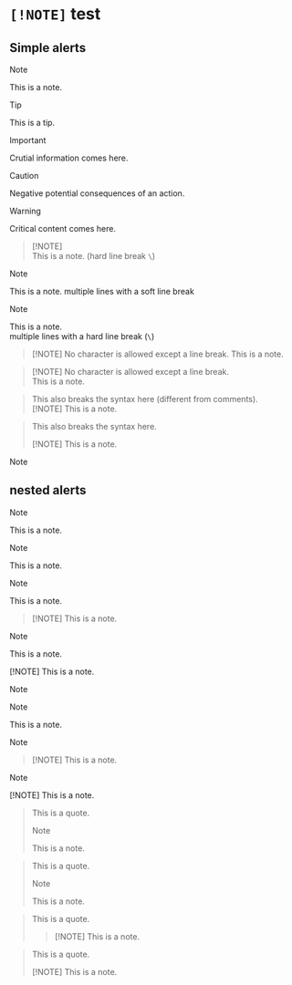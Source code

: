 # `[!NOTE]` test

## Simple alerts
> [!NOTE]
> This is a note.

> [!TIP]
> This is a tip.

> [!IMPORTANT]
> Crutial information comes here.

> [!CAUTION]
> Negative potential consequences of an action.

> [!WARNING]
> Critical content comes here.

> [!NOTE]\
> This is a note. (hard line break `\`)

> [!NOTE]
> This is a note.
> multiple lines with a soft line break

> [!NOTE]
> This is a note.\
> multiple lines with a hard line break (`\`)

> [!NOTE] No character is allowed except a line break.
> This is a note.

> [!NOTE] No character is allowed except a line break.\
> This is a note.

> This also breaks the syntax here (different from comments).\
> [!NOTE]
> This is a note.

> This also breaks the syntax here.
> 
> [!NOTE]
> This is a note.

> [!NOTE]
> 

## nested alerts
> [!NOTE]
> This is a note.
>> [!NOTE]
>> This is a note.

> [!NOTE]
> This is a note.
>>
>> [!NOTE]
>> This is a note.

> [!NOTE]
> This is a note.
>>
> [!NOTE]
> This is a note.

> [!NOTE]
>
>> [!NOTE]
>> This is a note.

> [!NOTE]
>>
>> [!NOTE]
>> This is a note.

> [!NOTE]
>>
> [!NOTE]
> This is a note.

> This is a quote.
>> [!NOTE]
>> This is a note.

> This is a quote.
>
>> [!NOTE]
>> This is a note.

> This is a quote.
>>
>> [!NOTE]
>> This is a note.

> This is a quote.
>>
> [!NOTE]
> This is a note.
